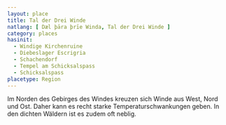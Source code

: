 ```yaml
---
layout: place
title: Tal der Drei Winde
natlang: [ Dæl þāra þrīe Winda, Tal der Drei Winde ]
category: places
hasinit:
  - Windige Kirchenruine
  - Diebeslager Escrigria
  - Schachendorf
  - Tempel am Schicksalspass
  - Schicksalspass
placetype: Region
---
```


Im Norden des Gebirges des Windes kreuzen sich Winde aus West, Nord und Ost. Daher kann es recht starke
Temperaturschwankungen geben. In den dichten Wäldern ist es zudem oft neblig.